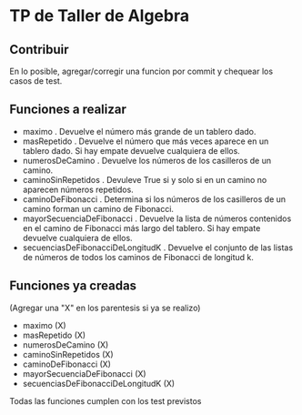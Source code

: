 # TP de Taller de Algebra

## Contribuir
En lo posible, agregar/corregir una funcion por commit y chequear los casos de test.

## Funciones a realizar
- maximo . Devuelve el número más grande de un tablero dado.
- masRepetido . Devuelve el número que más veces aparece en un tablero dado. Si hay empate devuelve cualquiera
de ellos.
- numerosDeCamino . Devuelve los números de los casilleros de un camino.
- caminoSinRepetidos . Devuleve True si y solo si en un camino no aparecen números repetidos.
- caminoDeFibonacci . Determina si los números de los casilleros de un camino forman un camino de Fibonacci.
- mayorSecuenciaDeFibonacci . Devuelve la lista de números contenidos en el camino de Fibonacci más largo del tablero. Si hay
empate devuelve cualquiera de ellos.
- secuenciasDeFibonacciDeLongitudK . Devuelve el conjunto de las listas de números de todos los caminos de Fibonacci de longitud k.

## Funciones ya creadas
(Agregar una "X" en los parentesis si ya se realizo)
- maximo  (X)
- masRepetido  (X)
- numerosDeCamino  (X)
- caminoSinRepetidos  (X)
- caminoDeFibonacci  (X)
- mayorSecuenciaDeFibonacci  (X)
- secuenciasDeFibonacciDeLongitudK  (X)

Todas las funciones cumplen con los test previstos
